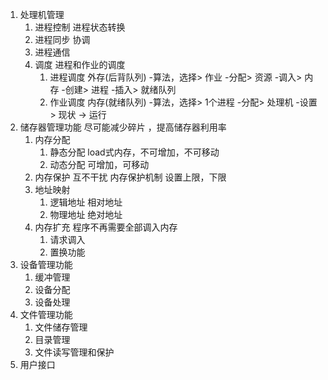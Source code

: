1. 处理机管理
    1. 进程控制  进程状态转换
    2. 进程同步  协调
    3. 进程通信
    4. 调度      进程和作业的调度
        1. 进程调度
            外存(后背队列) -算法，选择> 作业 -分配> 资源 -调入> 内存 -创建> 进程 -插入> 就绪队列
        2. 作业调度
            内存(就绪队列) -算法，选择> 1个进程 -分配> 处理机 -设置> 现状 -> 运行 
2. 储存器管理功能  尽可能减少碎片 ，提高储存器利用率
    1. 内存分配
        1. 静态分配  load式内存，不可增加，不可移动
        2. 动态分配  可增加，可移动
    2. 内存保护  互不干扰
        内存保护机制 设置上限，下限
    3. 地址映射
        1. 逻辑地址 相对地址
        2. 物理地址 绝对地址
    4. 内存扩充  程序不再需要全部调入内存
        1. 请求调入
        2. 置换功能
3. 设备管理功能
    1. 缓冲管理 
    2. 设备分配
    3. 设备处理
4. 文件管理功能
    1. 文件储存管理
    2. 目录管理
    3. 文件读写管理和保护
5. 用户接口
   